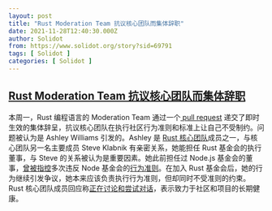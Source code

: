 ```yaml
---
layout: post
title: "Rust Moderation Team 抗议核心团队而集体辞职"
date: 2021-11-28T12:40:30.000Z
author: Solidot
from: https://www.solidot.org/story?sid=69791
tags: [ Solidot ]
categories: [ Solidot ]
---
```

<!--1638103230000-->
[Rust Moderation Team 抗议核心团队而集体辞职](https://www.solidot.org/story?sid=69791)
------

<div>
本周一，Rust 编程语言的 Moderation Team 通过一个<a href="https://github.com/rust-lang/team/pull/671" target="_blank"> pull request</a> 递交了即时生效的集体辞呈，抗议核心团队在执行社区行为准则和标准上让自己不受制约。问题被认为是 Ashley Williams 引发的。Ashley 是 <a href="https://www.rust-lang.org/governance/teams/core" target="_blank">Rust 核心团队</a>成员之一，与核心团队另一名主要成员 Steve Klabnik 有亲密关系，她能担任 Rust 基金会的执行董事，与 Steve 的关系被认为是重要因素。她此前担任过 Node.js 基金会的董事，<a href="https://news.ycombinator.com/item?id=28633113" target="_blank">曾被指控</a>多次违反 Node 基金会的<a href="https://archive.fo/f10KK" target="_blank">行为准则</a>。在加入 Rust 基金会后，她的行为继续引发争议，她本来应该负责执行行为准则，但却同时不受准则的约束。Rust 核心团队成员回应称<a href="https://developers.slashdot.org/story/21/11/27/0123211/rusts-moderation-team-resigns-to-protest-unaccountable-core-team">正在讨论和尝试对话</a>，表示致力于社区和项目的长期健康。
</div>
